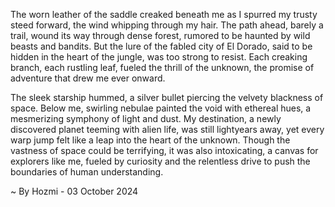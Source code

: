 
The worn leather of the saddle creaked beneath me as I spurred my trusty steed forward, the wind whipping through my hair. The path ahead, barely a trail, wound its way through dense forest, rumored to be haunted by wild beasts and bandits. But the lure of the fabled city of El Dorado, said to be hidden in the heart of the jungle, was too strong to resist. Each creaking branch, each rustling leaf, fueled the thrill of the unknown, the promise of adventure that drew me ever onward. 

The sleek starship hummed, a silver bullet piercing the velvety blackness of space. Below me, swirling nebulae painted the void with ethereal hues, a mesmerizing symphony of light and dust. My destination, a newly discovered planet teeming with alien life, was still lightyears away, yet every warp jump felt like a leap into the heart of the unknown. Though the vastness of space could be terrifying, it was also intoxicating, a canvas for explorers like me, fueled by curiosity and the relentless drive to push the boundaries of human understanding. 

~ By Hozmi - 03 October 2024
